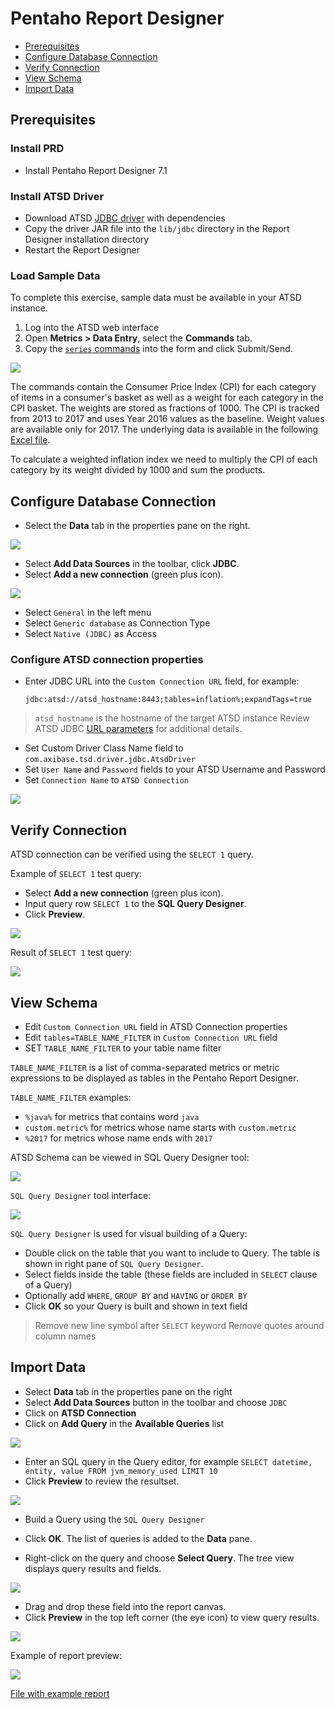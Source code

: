 # Pentaho Report Designer

* [Prerequisites](#prerequisites)
* [Configure Database Connection](#configure-database-connection)
* [Verify Connection](#verify-connection)
* [View Schema](#view-schema)
* [Import Data](#import-data)

## Prerequisites

### Install PRD

* Install Pentaho Report Designer 7.1

### Install ATSD Driver

* Download ATSD [JDBC driver](https://github.com/axibase/atsd-jdbc/releases) with dependencies
* Copy the driver JAR file into the `lib/jdbc` directory in the Report Designer installation directory
* Restart the Report Designer

### Load Sample Data

To complete this exercise, sample data must be available in your ATSD instance.

1. Log into the ATSD web interface
2. Open **Metrics > Data Entry**, select the **Commands** tab.
3. Copy the [`series` commands](./resources/commands.txt) into the form and click Submit/Send.

![](./resources/metrics_entry.png)

The commands contain the Consumer Price Index (CPI) for each category of items in a consumer's basket as well as a weight for each category in the CPI basket. The weights are stored as fractions of 1000. The CPI is tracked from 2013 to 2017 and uses Year 2016 values as the baseline. Weight values are available only for 2017. The underlying data is available in the following [Excel file](./resources/eng_e02.xls).

To calculate a weighted inflation index we need to multiply the CPI of each category by its weight divided by 1000 and sum the products.

## Configure Database Connection

* Select the **Data** tab in the properties pane on the right.

![](./resources/data_pane.png)

* Select **Add Data Sources** in the toolbar, click **JDBC**.
* Select **Add a new connection** (green plus icon).

![](./resources/new_connection.png)

* Select `General` in the left menu
* Select `Generic database` as Connection Type
* Select `Native (JDBC)` as Access

### Configure ATSD connection properties

* Enter JDBC URL into the `Custom Connection URL` field, for example:

  `jdbc:atsd://atsd_hostname:8443;tables=inflation%;expandTags=true`

> `atsd_hostname` is the hostname of the target ATSD instance
> Review ATSD JDBC [URL parameters](https://github.com/axibase/atsd-jdbc/blob/master/README.md) for additional details.

* Set Custom Driver Class Name field to `com.axibase.tsd.driver.jdbc.AtsdDriver`
* Set `User Name` and `Password` fields to your ATSD Username and Password
* Set `Connection Name` to `ATSD Connection`

![](./resources/atsd_connection.png)

## Verify Connection

ATSD connection can be verified using the `SELECT 1` query.

Example of `SELECT 1` test query:

* Select **Add a new connection** (green plus icon).
* Input query row `SELECT 1` to the **SQL Query Designer**.
* Click **Preview**.

![](./resources/select_1.png)

Result of `SELECT 1` test query:

![](./resources/select_1_preview.png)

## View Schema

* Edit `Custom Connection URL` field in ATSD Connection properties
* Edit `tables=TABLE_NAME_FILTER` in `Custom Connection URL` field
* SET `TABLE_NAME_FILTER` to your table name filter

`TABLE_NAME_FILTER` is a list of comma-separated metrics or metric expressions to be displayed as tables in the Pentaho Report Designer.

`TABLE_NAME_FILTER` examples:

* `%java%` for metrics that contains word `java`
* `custom.metric%` for metrics whose name starts with `custom.metric`
* `%2017` for metrics whose name ends with `2017`

ATSD Schema can be viewed in SQL Query Designer tool:

![](./resources/query_text.png)

`SQL Query Designer` tool interface:

![](./resources/sql_query_designer.png)

`SQL Query Designer` is used for visual building of a Query:

* Double click on the table that you want to include to Query. The table is shown in right pane of `SQL Query Designer`.
* Select fields inside the table (these fields are included in `SELECT` clause of a Query)
* Optionally add `WHERE`, `GROUP BY` and `HAVING` or `ORDER BY`
* Click **OK** so your Query is built and shown in text field
> Remove new line symbol after `SELECT` keyword
> Remove quotes around column names

## Import Data

* Select **Data** tab in the properties pane on the right
* Select **Add Data Sources** button in the toolbar and choose `JDBC`
* Click on **ATSD Connection**
* Click on **Add Query** in the **Available Queries** list

![](./resources/add_query.png)

* Enter an SQL query in the Query editor, for example `SELECT datetime, entity, value FROM jvm_memory_used LIMIT 10`
* Click **Preview** to review the resultset.

![](./resources/preview.png)

* Build a Query using the `SQL Query Designer`

* Click **OK**. The list of queries is added to the **Data** pane.
* Right-click on the query and choose **Select Query**. The tree view displays query results and fields.

![](./resources/data_pane_updated.png)

* Drag and drop these field into the report canvas.
* Click **Preview** in the top left corner (the eye icon) to view query results.

![](./resources/report.png)

Example of report preview:

![](./resources/report_preview.png)

[File with example report](./resources/report.prpt)
